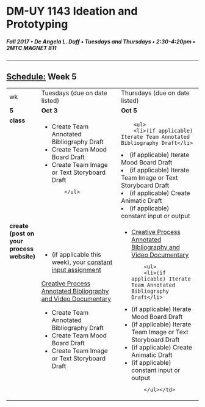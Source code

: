 # DM-UY 1143 Ideation and Prototyping
##### Fall 2017 • De Angela L. Duff • Tuesdays and Thursdays • 2:30-4:20pm • 2MTC MAGNET 811

---
## [Schedule:](schedule.md) Week 5


<table>
<tr>
<td>wk</td>
<td>Tuesdays (due on date listed)</td>
<td>Thursdays (due on date listed)</td>
</tr>
<tr>
  <td valign="top"><strong>5</strong></td>
  <td valign="top" width="48%"><strong>Oct 3</strong></td>
  <td valign="top" width="48%"><strong>Oct 5</strong></td>
</tr>
<tr>
<td valign="top"><strong>class</strong></td>
<td valign="top">
        <ul>
        <li>Create Team Annotated Bibliography Draft</li>
<li>Create Team Mood Board Draft</li>
<li>Create Team Image or Text Storyboard Draft</li> 
        
        </ul>
</td>

<!-- 2nd column class -->
<td valign="top" width="48%">

       
        <ul>
        <li>(if applicable) Iterate Team Annotated Bibliography Draft</li>
<li>(if applicable) Iterate Mood Board Draft</li>
<li>(if applicable) Iterate Team Image or Text Storyboard Draft</li>
<li>(if applicable) Create Animatic Draft</li>
<li>(if applicable) constant input or output</li>
        </ul>
</td>
 
</tr>




<!-- do -->
<tr>
  <td valign="top"><strong>create (post on your process website)</strong></td>
  <td>
  <ul>
  <li>(if applicable this week), your <a href="">constant input assignment</a></li>
  </ul>
  <a href="creative_process.md">Creative Process Annotated Bibliography and Video Documentary</a> 
        <ul>
        <li>Create Team Annotated Bibliography Draft</li>
<li>Create Team Mood Board Draft</li>
<li>Create Team Image or Text Storyboard Draft</li> 
        </ul></td>
  <td valign="top">
  <ul>
  
  <li><a href="creative_process.md">Creative Process Annotated Bibliography and Video Documentary</a></li>
   
        <ul>
        <li>(if applicable) Iterate Team Annotated Bibliography Draft</li>
<li>(if applicable) Iterate Mood Board Draft</li>
<li>(if applicable) Iterate Team Image or Text Storyboard Draft</li>
<li>(if applicable) Create Animatic Draft</li>
<li>(if applicable) constant input or output</li>
        
        </ul></td>
</table>



